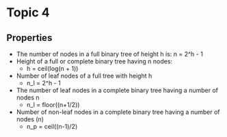 # Topic 4

## Properties
- The number of nodes in a full binary tree of height h is: n = 2^h - 1
- Height of a full or complete binary tree having n nodes:
    - h = ceil(log(n + 1))
- Number of leaf nodes of a full tree with height h
    - n_l = 2^h - 1
- The number of leaf nodes in a complete binary tree having a number of nodes n
    - n_l = floor((n+1/2))
- Number of non-leaf nodes in a complete binary tree having a number of nodes (n)
    - n_p = ceil((n-1)/2)
